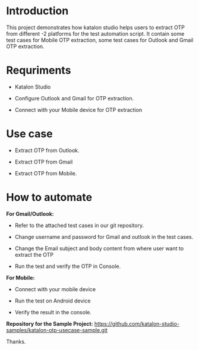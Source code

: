 
# Introduction

This project demonstrates how katalon studio helps users to extract OTP from different -2 platforms for the test automation script. It contain some test cases for Mobile OTP extraction, some test cases for Outlook and Gmail OTP extraction.

# Requriments

* Katalon Studio

* Configure Outlook and Gmail for OTP extraction.

* Connect with your Mobile device for OTP extraction

# Use case

* Extract OTP from Outlook.

* Extract OTP from Gmail

* Extract OTP from Mobile.


# How to automate

**For Gmail/Outlook:**

* Refer to the attached test cases in our git repository.

* Change username and password for Gmail and outlook in the test cases.

* Change the Email subject and body content from where user want to extract the OTP

* Run the test and verify the OTP in Console.


**For Mobile:**

* Connect with your mobile device

* Run the test on Android device

* Verify the result in the console.


**Repository for the Sample Project:**
https://github.com/katalon-studio-samples/katalon-otp-usecase-sample.git

Thanks.
